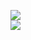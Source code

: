 ![](https://github-readme-stats.vercel.app/api?username=RobertoLFRA&show_icons=true&include_all_commits=true&theme=dark)
<br>
![](https://github-readme-stats.vercel.app/api/top-langs/?username=RobertoLFRA&layout=default&theme=dark)
